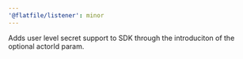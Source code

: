 ```yaml
---
'@flatfile/listener': minor
---
```


Adds user level secret support to SDK through the introduciton of the optional actorId param.
